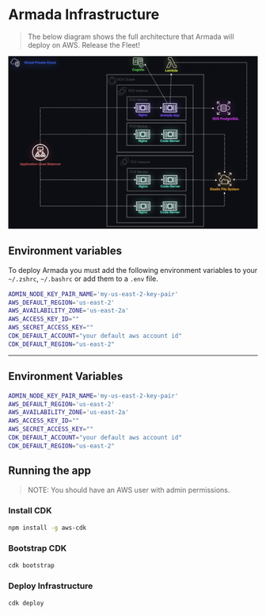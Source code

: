 # Armada Infrastructure

> The below diagram shows the full architecture that Armada will deploy on AWS. Release the Fleet! 

![Final Armada Infrastructure](final_architecture.png)

## Environment variables 
To deploy Armada you must add the following environment variables to your `~/.zshrc`, `~/.bashrc` or add them to a `.env` file. 
```sh
ADMIN_NODE_KEY_PAIR_NAME='my-us-east-2-key-pair'
AWS_DEFAULT_REGION='us-east-2'
AWS_AVAILABILITY_ZONE='us-east-2a'
AWS_ACCESS_KEY_ID=""
AWS_SECRET_ACCESS_KEY=""
CDK_DEFAULT_ACCOUNT="your default aws account id"
CDK_DEFAULT_REGION="us-east-2"
```

---

## Environment Variables
```sh
ADMIN_NODE_KEY_PAIR_NAME='my-us-east-2-key-pair'
AWS_DEFAULT_REGION='us-east-2'
AWS_AVAILABILITY_ZONE='us-east-2a'
AWS_ACCESS_KEY_ID=""
AWS_SECRET_ACCESS_KEY=""
CDK_DEFAULT_ACCOUNT="your default aws account id"
CDK_DEFAULT_REGION="us-east-2"
```

## Running the app

> NOTE: You should have an AWS user with admin permissions. 

### Install CDK 
```sh
npm install -g aws-cdk
```

### Bootstrap CDK
```sh
cdk bootstrap 
```

### Deploy Infrastructure
```sh
cdk deploy
```
